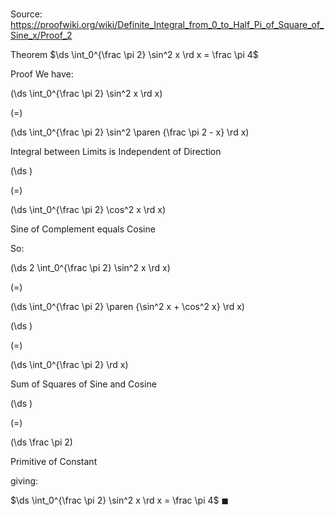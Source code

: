 # 

Source: https://proofwiki.org/wiki/Definite_Integral_from_0_to_Half_Pi_of_Square_of_Sine_x/Proof_2

Theorem
$\ds \int_0^{\frac \pi 2} \sin^2 x \rd x = \frac \pi 4$


Proof
We have: 














\(\ds \int_0^{\frac \pi 2} \sin^2 x \rd x\)

\(=\)







\(\ds \int_0^{\frac \pi 2} \sin^2 \paren {\frac \pi 2 - x} \rd x\)





Integral between Limits is Independent of Direction














\(\ds \)

\(=\)







\(\ds \int_0^{\frac \pi 2} \cos^2 x \rd x\)





Sine of Complement equals Cosine



So:














\(\ds 2 \int_0^{\frac \pi 2} \sin^2 x \rd x\)

\(=\)







\(\ds \int_0^{\frac \pi 2} \paren {\sin^2 x + \cos^2 x} \rd x\)




















\(\ds \)

\(=\)







\(\ds \int_0^{\frac \pi 2} \rd x\)





Sum of Squares of Sine and Cosine














\(\ds \)

\(=\)







\(\ds \frac \pi 2\)





Primitive of Constant



giving:

$\ds \int_0^{\frac \pi 2} \sin^2 x \rd x = \frac \pi 4$
$\blacksquare$





